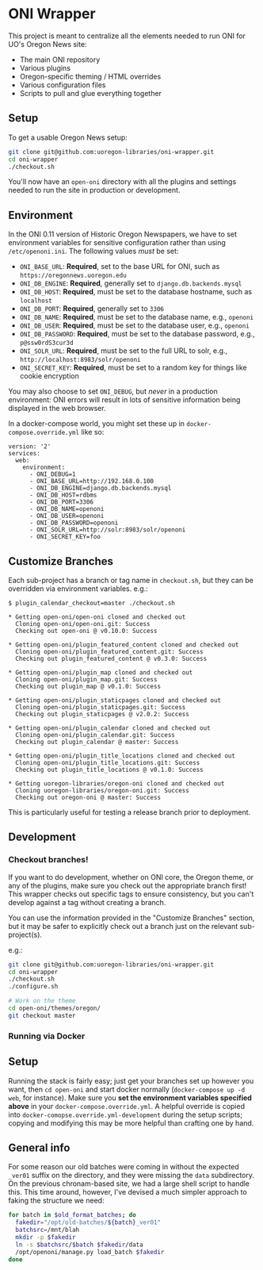 ONI Wrapper
===

This project is meant to centralize all the elements needed to run ONI for UO's Oregon News site:

- The main ONI repository
- Various plugins
- Oregon-specific theming / HTML overrides
- Various configuration files
- Scripts to pull and glue everything together

Setup
---

To get a usable Oregon News setup:

```bash
git clone git@github.com:uoregon-libraries/oni-wrapper.git
cd oni-wrapper
./checkout.sh
```

You'll now have an `open-oni` directory with all the plugins and settings needed to
run the site in production or development.

Environment
---

In the ONI 0.11 version of Historic Oregon Newspapers, we have to set
environment variables for sensitive configuration rather than using
`/etc/openoni.ini`.  The following values *must* be set:

- `ONI_BASE_URL`: **Required**, set to the base URL for ONI, such as `https://oregonnews.uoregon.edu`
- `ONI_DB_ENGINE`: **Required**, generally set to `django.db.backends.mysql`
- `ONI_DB_HOST`: **Required**, must be set to the database hostname, such as `localhost`
- `ONI_DB_PORT`: **Required**, generally set to `3306`
- `ONI_DB_NAME`: **Required**, must be set to the database name, e.g., `openoni`
- `ONI_DB_USER`: **Required**, must be set to the database user, e.g., `openoni`
- `ONI_DB_PASSWORD`: **Required**, must be set to the database password, e.g., `p@ssw0rdS3cur3d`
- `ONI_SOLR_URL`: **Required**, must be set to the full URL to solr, e.g., `http://localhost:8983/solr/openoni`
- `ONI_SECRET_KEY`: **Required**, must be set to a random key for things like cookie encryption

You may also choose to set `ONI_DEBUG`, but *never* in a production
environment: ONI errors will result in lots of sensitive information being
displayed in the web browser.

In a docker-compose world, you might set these up in `docker-compose.override.yml` like so:

```
version: '2'
services:
  web:
    environment:
      - ONI_DEBUG=1
      - ONI_BASE_URL=http://192.168.0.100
      - ONI_DB_ENGINE=django.db.backends.mysql
      - ONI_DB_HOST=rdbms
      - ONI_DB_PORT=3306
      - ONI_DB_NAME=openoni
      - ONI_DB_USER=openoni
      - ONI_DB_PASSWORD=openoni
      - ONI_SOLR_URL=http://solr:8983/solr/openoni
      - ONI_SECRET_KEY=foo
```

Customize Branches
---

Each sub-project has a branch or tag name in `checkout.sh`, but they can be
overridden via environment variables.  e.g.:

    $ plugin_calendar_checkout=master ./checkout.sh

    * Getting open-oni/open-oni cloned and checked out
      Cloning open-oni/open-oni.git: Success
      Checking out open-oni @ v0.10.0: Success

    * Getting open-oni/plugin_featured_content cloned and checked out
      Cloning open-oni/plugin_featured_content.git: Success
      Checking out plugin_featured_content @ v0.3.0: Success

    * Getting open-oni/plugin_map cloned and checked out
      Cloning open-oni/plugin_map.git: Success
      Checking out plugin_map @ v0.1.0: Success

    * Getting open-oni/plugin_staticpages cloned and checked out
      Cloning open-oni/plugin_staticpages.git: Success
      Checking out plugin_staticpages @ v2.0.2: Success

    * Getting open-oni/plugin_calendar cloned and checked out
      Cloning open-oni/plugin_calendar.git: Success
      Checking out plugin_calendar @ master: Success

    * Getting open-oni/plugin_title_locations cloned and checked out
      Cloning open-oni/plugin_title_locations.git: Success
      Checking out plugin_title_locations @ v0.1.0: Success

    * Getting uoregon-libraries/oregon-oni cloned and checked out
      Cloning uoregon-libraries/oregon-oni.git: Success
      Checking out oregon-oni @ master: Success

This is particularly useful for testing a release branch prior to deployment.

Development
---

### Checkout branches!

If you want to do development, whether on ONI core, the Oregon theme, or any of
the plugins, make sure you check out the appropriate branch first!  This
wrapper checks out specific tags to ensure consistency, but you can't develop
against a tag without creating a branch.

You can use the information provided in the "Customize Branches" section, but
it may be safer to explicitly check out a branch just on the relevant
sub-project(s).

e.g.:

```bash
git clone git@github.com:uoregon-libraries/oni-wrapper.git
cd oni-wrapper
./checkout.sh
./configure.sh

# Work on the theme
cd open-oni/themes/oregon/
git checkout master
```

### Running via Docker

Setup
---

Running the stack is fairly easy; just get your branches set up however you
want, then `cd open-oni` and start docker normally (`docker-compose up -d web`,
for instance).  Make sure you **set the environment variables specified above**
in your `docker-compose.override.yml`.  A helpful override is copied into
`docker-comopse.override.yml-development` during the setup scripts; copying and
modifying this may be more helpful than crafting one by hand.

General info
---

For some reason our old batches were coming in without the expected `_ver01`
suffix on the directory, and they were missing the `data` subdirectory.  On the
previous chronam-based site, we had a large shell script to handle this.  This
time around, however, I've devised a much simpler approach to faking the
structure we need:

```bash
for batch in $old_format_batches; do
  fakedir="/opt/old-batches/${batch}_ver01"
  batchsrc=/mnt/blah
  mkdir -p $fakedir
  ln -s $batchsrc/$batch $fakedir/data
  /opt/openoni/manage.py load_batch $fakedir
done
```
